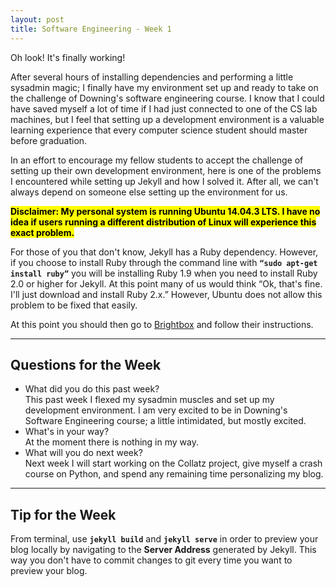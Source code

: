 ```yaml
---
layout: post
title: Software Engineering - Week 1
---
```


Oh look! It's finally working!

After several hours of installing dependencies and performing a little sysadmin magic; I finally have my environment set up and ready to take on the challenge of Downing's software engineering course. I know that I could have saved myself a lot of time if I had just connected to one of the CS lab machines, but I feel that setting up a development environment is a valuable learning experience that every computer science student should master before graduation. 

In an effort to encourage my fellow students to accept the challenge of setting up their own development environment, here is one of the problems I encountered while setting up Jekyll and how I solved it. After all, we can't always depend on someone else setting up the environment for us. 

<mark><b>Disclaimer: 
My personal system is running Ubuntu 14.04.3 LTS. I have no idea if users running a different distribution of Linux will experience this exact problem.</b></mark>

For those of you that don't know, Jekyll has a Ruby dependency. However, if you choose to install Ruby through the command line with <b><code>“sudo apt-get install ruby”</code></b> you will be installing Ruby 1.9 when you need to install Ruby 2.0 or higher for Jekyll. At this point many of us would think “Ok, that's fine. I'll just download and install Ruby 2.x.” However, Ubuntu does not allow this problem to be fixed that easily. 

At this point you should then go to <a href="https://www.brightbox.com/docs/ruby/ubuntu/">Brightbox</a> and follow their instructions.

<hr></hr>
<h2>Questions for the Week</h2>

<ul><li>What did you do this past week?</i>
<br>This past week I flexed my sysadmin muscles and set up my development environment. I am very excited to be in Downing's Software Engineering course; a little intimidated, but mostly excited.

<li>What's in your way?</i>
<br>At the moment there is nothing in my way.

<li>What will you do next week?</i>
<br>Next week I will start working on the Collatz project, give myself a crash course on Python, and spend any remaining time personalizing my blog.
</ul>

<hr></hr>
<h2>Tip for the Week</h2>
From terminal, use <code><b>jekyll build</b></code> and <code><b>jekyll serve</b></code> in order to preview your blog locally by navigating to the <b>Server Address</b> generated by Jekyll. This way you don't have to commit changes to git every time you want to preview your blog.

